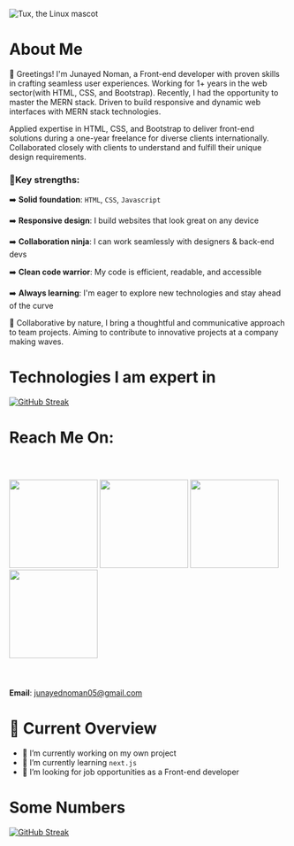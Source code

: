 ![Tux, the Linux mascot](https://i.postimg.cc/j2jbpksz/Gradient-Banner-3.jpg)

# About Me
🤗 Greetings! I'm Junayed Noman, a Front-end developer with proven skills in crafting seamless user experiences. Working for 1+ years in the web sector(with HTML, CSS, and Bootstrap). Recently, I had the opportunity to master the MERN stack. Driven to build responsive and dynamic web interfaces with MERN stack technologies.

Applied expertise in HTML, CSS, and Bootstrap to deliver front-end solutions during a one-year freelance for diverse clients internationally. Collaborated closely with clients to understand and fulfill their unique design requirements.

### 💪Key strengths:

➡️ **Solid foundation**: `HTML`, `CSS`, `Javascript`

➡️ **Responsive design**: I build websites that look great on any device

➡️ **Collaboration ninja**: I can work seamlessly with designers & back-end devs

➡️ **Clean code warrior**: My code is efficient, readable, and accessible

➡️ **Always learning**: I'm eager to explore new technologies and stay ahead of the curve


🤝 Collaborative by nature, I bring a thoughtful and communicative approach to team projects. Aiming to contribute to innovative projects at a company making waves.

# Technologies I am expert in
[![GitHub Streak](https://i.postimg.cc/0jqgptLG/Untitled-design-2.png)](#)

# Reach Me On:
<p style="padding: 40px 0;">
  <a href="#" target="_blank"><img src="https://i.postimg.cc/QNkcGfjR/Facebook-2.png" width="160" /></a>
  <a href="https://twitter.com/junayednoman" target="_blank"><img src="https://i.postimg.cc/Dm32wrQ0/Facebook-1.png" width="160" /></a>
  <a href="https://www.facebook.com/JunayedNoman.me" target="_blank"><img src="https://i.postimg.cc/RCXQJg2w/Facebook.png" width="160" /></a>
  <a href="mailto:junayednoman05@gmail.com
" target="_blank"><img src="https://i.postimg.cc/mZz6YzWd/Facebook-4.png" width="160" /></a>
</p>

**Email**: junayednoman05@gmail.com


# 👀 Current Overview
- 🔭 I’m currently working on my own project
- 🌱 I’m currently learning `next.js`
- 👯 I’m looking for job opportunities as a Front-end developer

# Some Numbers

[![GitHub Streak](https://github-readme-streak-stats.herokuapp.com?user=junayednoman)](#)
